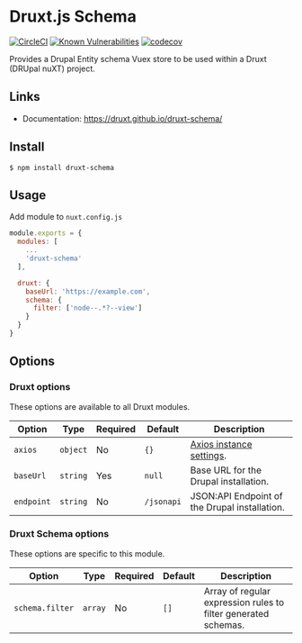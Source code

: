 # Druxt.js Schema

[![CircleCI](https://circleci.com/gh/druxt/druxt-schema.svg?style=svg)](https://circleci.com/gh/druxt/druxt-schema)
[![Known Vulnerabilities](https://snyk.io/test/github/druxt/druxt-schema/badge.svg?targetFile=package.json)](https://snyk.io/test/github/druxt/druxt-schema?targetFile=package.json)
[![codecov](https://codecov.io/gh/druxt/druxt-schema/branch/develop/graph/badge.svg)](https://codecov.io/gh/druxt/druxt-schema)

Provides a Drupal Entity schema Vuex store to be used within a Druxt (DRUpal nuXT) project.

## Links

- Documentation: https://druxt.github.io/druxt-schema/

## Install

`$ npm install druxt-schema`

## Usage

Add module to `nuxt.config.js`

```js
module.exports = {
  modules: [
    ...
    'druxt-schema'
  ],

  druxt: {
    baseUrl: 'https://example.com',
    schema: {
      filter: ['node--.*?--view']
    }
  }
}
```

## Options

### Druxt options

These options are available to all Druxt modules.

| Option | Type | Required | Default | Description |
| --- | --- | --- | --- | --- |
| `axios` | `object` | No | `{}` | [Axios instance settings](https://github.com/axios/axios#axioscreateconfig). |
| `baseUrl` | `string` | Yes | `null` | Base URL for the Drupal installation. |
| `endpoint` | `string` | No | `/jsonapi` | JSON:API Endpoint of the Drupal installation. |

### Druxt Schema options

These options are specific to this module.

| Option | Type | Required | Default | Description |
| --- | --- | --- | --- | --- |
| `schema.filter` | `array` | No | `[]` | Array of regular expression rules to filter generated schemas. |
